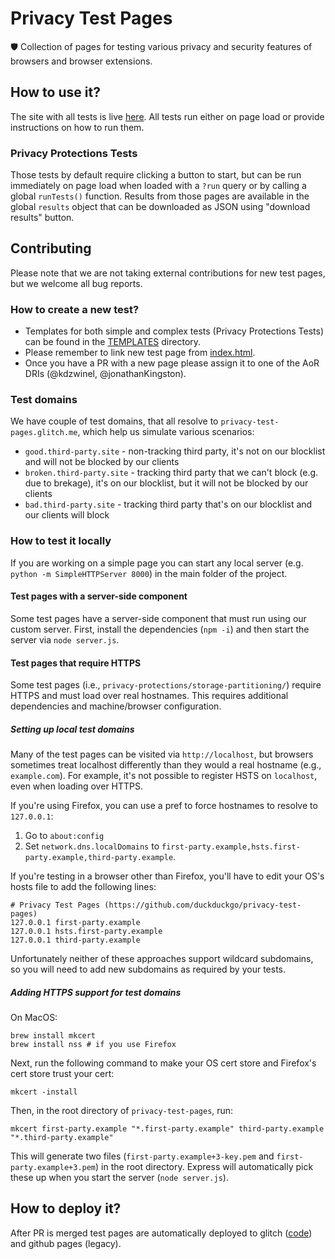 # Privacy Test Pages
🛡 Collection of pages for testing various privacy and security features of browsers and browser extensions.

## How to use it?
The site with all tests is live [here](https://privacy-test-pages.glitch.me/). All tests run either on page load or provide instructions on how to run them.

### Privacy Protections Tests

Those tests by default require clicking a button to start, but can be run immediately on page load when loaded with a `?run` query or by calling a global `runTests()` function. Results from those pages are available in the global `results` object that can be downloaded as JSON using "download results" button.

## Contributing

Please note that we are not taking external contributions for new test pages, but we welcome all bug reports.

### How to create a new test?

- Templates for both simple and complex tests (Privacy Protections Tests) can be found in the [TEMPLATES](./TEMPLATES) directory.
- Please remember to link new test page from [index.html](./index.html).
- Once you have a PR with a new page please assign it to one of the AoR DRIs (@kdzwinel, @jonathanKingston).

### Test domains

We have couple of test domains, that all resolve to `privacy-test-pages.glitch.me`, which help us simulate various scenarios:

- `good.third-party.site` - non-tracking third party, it's not on our blocklist and will not be blocked by our clients
- `broken.third-party.site` - tracking third party that we can't block (e.g. due to brekage), it's on our blocklist, but it will not be blocked by our clients
- `bad.third-party.site` - tracking third party that's on our blocklist and our clients will block

### How to test it locally

If you are working on a simple page you can start any local server (e.g. `python -m SimpleHTTPServer 8000`) in the main folder of the project.

#### Test pages with a server-side component
Some test pages have a server-side component that must run using our custom server. First, install the dependencies (`npm -i`) and then start the server via `node server.js`.

#### Test pages that require HTTPS
Some test pages (i.e., `privacy-protections/storage-partitioning/`) require HTTPS and must load over real hostnames. This requires additional dependencies and machine/browser configuration.

##### Setting up local test domains
Many of the test pages can be visited via `http://localhost`, but browsers sometimes treat localhost differently than they would a real hostname (e.g., `example.com`). For example, it's not possible to register HSTS on `localhost`, even when loading over HTTPS.

If you're using Firefox, you can use a pref to force hostnames to resolve to `127.0.0.1`:
1. Go to `about:config`
2. Set `network.dns.localDomains` to `first-party.example,hsts.first-party.example,third-party.example`.

If you're testing in a browser other than Firefox, you'll have to edit your OS's hosts file to add the following lines:
```
# Privacy Test Pages (https://github.com/duckduckgo/privacy-test-pages)
127.0.0.1 first-party.example
127.0.0.1 hsts.first-party.example
127.0.0.1 third-party.example
```

Unfortunately neither of these approaches support wildcard subdomains, so you will need to add new subdomains as required by your tests.

##### Adding HTTPS support for test domains
On MacOS:
```
brew install mkcert
brew install nss # if you use Firefox
```

Next, run the following command to make your OS cert store and Firefox's cert store trust your cert:
```
mkcert -install
```

Then, in the root directory of `privacy-test-pages`, run:
```
mkcert first-party.example "*.first-party.example" third-party.example "*.third-party.example"
```

This will generate two files (`first-party.example+3-key.pem` and `first-party.example+3.pem`) in the root directory. Express will automatically pick these up when you start the server (`node server.js`).

## How to deploy it?

After PR is merged test pages are automatically deployed to glitch ([code](https://glitch.com/edit/#!/privacy-test-pages)) and github pages (legacy).
